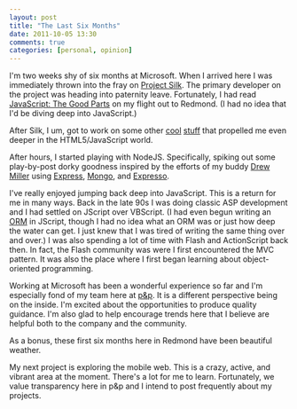 ```yaml
---
layout: post
title: "The Last Six Months"
date: 2011-10-05 13:30
comments: true
categories: [personal, opinion]
---
```


I'm two weeks shy of six months at Microsoft. When I arrived here I was immediately thrown into the fray on [Project Silk](http://silk.codeplex.com/). The primary developer on the project was heading into paternity leave. Fortunately, I had read [JavaScript: The Good Parts](http://www.amazon.com/JavaScript-Good-Parts-Douglas-Crockford/dp/0596517742) on my flight out to Redmond. <!-- more -->(I had no idea that I'd be diving deep into JavaScript.)

After Silk, I um, got to work on some other [cool](http://code.msdn.microsoft.com/windowsapps/CanvasPaint-6ebde109 "a sample app using a lot of HTML5 goodies") [stuff](http://msdn.microsoft.com/en-us/library/windows/apps/hh464930 "a primer for async programming patterns in JavaScript") that propelled me even deeper in the HTML5/JavaScript world.

After hours, I started playing with NodeJS. Specifically, spiking out some play-by-post dorky goodness inspired by the efforts of my buddy [Drew Miller](http://anglicangeek.com/ "Anglo-Catholic Christian, RPG dork, and software craftsman") using [Express](http://expressjs.com/ "sort of like Sinatra on Node"), [Mongo](http://www.mongodb.org/ "but I still like RavenDB"), and [Expresso](http://visionmedia.github.com/expresso/ "a unit testing framework for Node").

I've really enjoyed jumping back deep into JavaScript. This is a return for me in many ways. Back in the late 90s I was doing classic ASP development and I had settled on JScript over VBScript. (I had even begun writing an [ORM](http://en.wikipedia.org/wiki/Object-relational_mapping "object-relational mapper") in JScript, though I had no idea what an ORM was or just how deep the water can get. I just knew that I was tired of writing the same thing over and over.) I was also spending a lot of time with Flash and ActionScript back then. In fact, the Flash community was were I first encountered the MVC pattern. It was also the place where I first began learning about object-oriented programming.

Working at Microsoft has been a wonderful experience so far and I'm especially fond of my team here at [p&p](http://msdn.microsoft.com/en-us/practices/default.aspx "patterns & practices"). It is a different perspective being on the inside. I'm excited about the opportunities to produce quality guidance. I'm also glad to help encourage trends here that I believe are helpful both to the company and the community.

 As a bonus, these first six months here in Redmond have been beautiful weather.

 My next project is exploring the mobile web. This is a crazy, active, and vibrant area at the moment. There's a lot for me to learn. Fortunately, we value transparency here in p&p and I intend to post frequently about my projects.